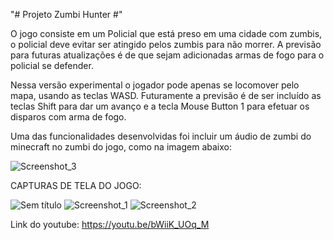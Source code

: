 
"# Projeto Zumbi Hunter #" 

O jogo consiste em um Policial que está preso em uma cidade com zumbis, o policial deve evitar ser atingido pelos zumbis para não morrer. A previsão para futuras atualizações é de que sejam adicionadas armas de fogo para o policial se defender.

Nessa versão experimental o jogador pode apenas se locomover pelo mapa, usando as teclas WASD. Futuramente a previsão é de ser incluído as teclas Shift para dar um avanço e a tecla Mouse Button 1 para efetuar os disparos com arma de fogo.

Uma das funcionalidades desenvolvidas foi incluir um áudio de zumbi do minecraft no zumbi do jogo, como na imagem abaixo:

![Screenshot_3](https://github.com/LeonardoBaldo/ProjetoZumbi/assets/79682245/f61ce5c0-3590-46df-8470-69278b4c5cf5)

CAPTURAS DE TELA DO JOGO:

![Sem título](https://github.com/LeonardoBaldo/ProjetoZumbi/assets/79682245/3e6441b1-9771-41b9-ab62-0a325ae4bd4f)
![Screenshot_1](https://github.com/LeonardoBaldo/ProjetoZumbi/assets/79682245/defbc090-2d7d-4b2d-9ce6-1bb7f32c43a2)
![Screenshot_2](https://github.com/LeonardoBaldo/ProjetoZumbi/assets/79682245/0d84af3a-4615-4409-b25c-f076180e6f55)


Link do youtube: https://youtu.be/bWiiK_UOq_M
